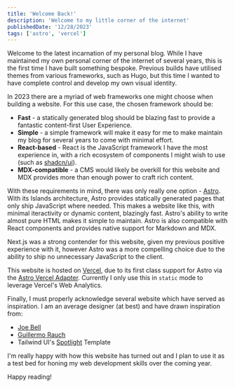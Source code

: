```yaml
---
title: 'Welcome Back!'
description: 'Welcome to my little corner of the internet'
publishedDate: '12/28/2023'
tags: ['astro', 'vercel']
---
```


Welcome to the latest incarnation of my personal blog. While I have maintained my own personal corner of the internet of several years, this is the first time I have built something bespoke. Previous builds have utilised themes from various frameworks, such as Hugo, but this time I wanted to have complete control and develop my own visual identity.

In 2023 there are a myriad of web frameworks one might choose when building a website. For this use case, the chosen framework should be:

- **Fast** - a statically generated blog should be blazing fast to provide a fantastic content-first User Experience.
- **Simple** - a simple framework will make it easy for me to make maintain my blog for several years to come with minimal effort.
- **React-based** - React is the JavaScript framework I have the most experience in, with a rich ecosystem of components I might wish to use (such as [shadcn/ui](https://ui.shadcn.com/)).
- **MDX-compatible** - a CMS would likely be overkill for this website and MDX provides more than enough power to craft rich content.

With these requirements in mind, there was only really one option - [Astro](https://astro.build/). With its Islands architecture, Astro provides statically generated pages that only ship JavaScript where needed. This makes a website like this, with minimal iteractivity or dynamic content, blazingly fast. Astro's ability to write almost pure HTML makes it simple to maintain. Astro is also compatible with React components and provides native support for Markdown and MDX. 

Next.js was a strong contender for this website, given my previous positive experience with it, however Astro was a more compelling choice due to the ability to ship no unnecessary JavaScript to the client. 

This website is hosted on [Vercel](https://vercel.com), due to its first class support for Astro via the [Astro Vercel Adapter](https://docs.astro.build/en/guides/integrations-guide/vercel/). Currently I only use this in `static` mode to leverage Vercel's Web Analytics.

Finally, I must properly acknowledge several website which have served as inspiration. I am an average designer (at best) and have drawn inspiration from:

- [Joe Bell](/joebell.co.uk)
- [Guillermo Rauch](https://rauchg.com/)
- Tailwind UI's [Spotlight](https://tailwindui.com/templates/spotlight) Template

I'm really happy with how this website has turned out and I plan to use it as a test bed for honing my web development skills over the coming year. 

Happy reading!